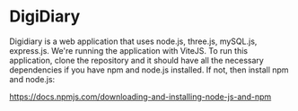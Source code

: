 # DigiDiary

Digidiary is a web application that uses node.js, three.js, mySQL.js, express.js. We're running the application with ViteJS. To run this application, clone the repository and it should have all the necessary dependencies if you have npm and node.js installed. If not, then install npm and node.js:

https://docs.npmjs.com/downloading-and-installing-node-js-and-npm
